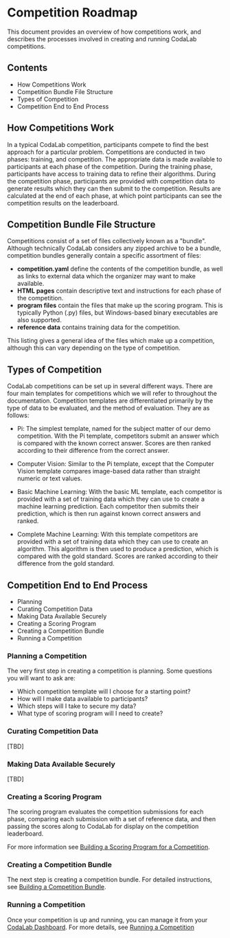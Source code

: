 # Competition Roadmap
This document provides an overview of how competitions work, and describes the processes involved in creating and running CodaLab competitions. 

## Contents
- How Competitions Work
- Competition Bundle File Structure
- Types of Competition
- Competition End to End Process

## How Competitions Work
In a typical CodaLab competition, participants compete to find the best approach for a particular problem. Competitions are conducted in two phases: training, and competition. The appropriate data is made available to participants at each phase of the competition. During the training phase, participants have access to training data to refine their algorithms. During the competition phase, participants are provided with competition data to generate results which they can then submit to the competition. Results are calculated at the end of each phase, at which point participants can see the competition results on the leaderboard.

## Competition Bundle File Structure
Competitions consist of a set of files collectively known as a "bundle". Although technically CodaLab considers any zipped archive to be a bundle, competition bundles generally contain a specific assortment of files:
- **competition.yaml** define the contents of the competition bundle, as well as links to external data which the organizer may want to make available.
- **HTML pages** contain descriptive text and instructions for each phase of the competition.
- **program files** contain the files that make up the scoring program. This is typically Python (.py) files, but Windows-based binary executables are also supported.
- **reference data** contains training data for the competition.

This listing gives a general idea of the files which make up a competition, although this can vary depending on the type of competition.

## Types of Competition
CodaLab competitions can be set up in several different ways. There are four main templates for competitions which we will refer to throughout the documentation. Competition templates are differentiated primarily by the type of data to be evaluated, and the method of evaluation. They are as follows:

- Pi: The simplest template, named for the subject matter of our demo competition. With the Pi template, competitors submit an answer which is compared with the known correct answer. Scores are then ranked according to their difference from the correct answer.

- Computer Vision: Similar to the Pi template, except that the Computer Vision template compares image-based data rather than straight numeric or text values.

- Basic Machine Learning: With the basic ML template, each competitor is provided with a set of training data which they can use to create a machine learning prediction. Each competitor then submits their prediction, which is then run against known correct answers and ranked.

- Complete Machine Learning: With this template competitors are provided with a set of training data which they can use to create an algorithm. This algorithm is then used to produce a prediction, which is compared with the gold standard. Scores are ranked according to their difference from the gold standard.

## Competition End to End Process

- Planning
- Curating Competition Data
- Making Data Available Securely
- Creating a Scoring Program
- Creating a Competition Bundle
- Running a Competition

### Planning a Competition
The very first step in creating a competition is planning. Some questions you will want to ask are:
- Which competition template will I choose for a starting point?
- How will I make data available to participants?
- Which steps will I take to secure my data?
- What type of scoring program will I need to create?

### Curating Competition Data
[TBD]

### Making Data Available Securely
[TBD]

### Creating a Scoring Program
The scoring program evaluates the competition submissions for each phase, comparing each submission with a set of reference data, and then passing the scores along to CodaLab for display on the competition leaderboard.

For more information see [Building a Scoring Program for a Competition](https://github.com/codalab/codalab/wiki/User_Building-a-Scoring-Program-for-a-Competition).

### Creating a Competition Bundle
The next step is creating a competition bundle. For detailed instructions, see [Building a Competition Bundle](https://github.com/codalab/codalab/wiki/User_Building-a-Competition-Bundle).

### Running a Competition
Once your competition is up and running, you can manage it from your [CodaLab Dashboard](https://www.codalab.org/my/). For more details, see [Running a Competition](https://github.com/codalab/codalab/wiki/User_Running-a-Competition)